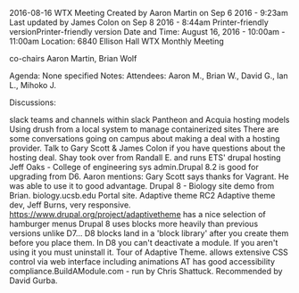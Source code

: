 2016-08-16 WTX Meeting
Created by Aaron Martin on Sep 6 2016 - 9:23am 
Last updated by James Colon on Sep 8 2016 - 8:44am
Printer-friendly versionPrinter-friendly version
Date and Time: August 16, 2016 - 10:00am - 11:00am
Location:  6840 Ellison Hall
WTX Monthly Meeting

co-chairs Aaron Martin, Brian Wolf

Agenda: 
None specified
Notes: 
Attendees: Aaron M., Brian W., David G., Ian L., Mihoko J.

Discussions:

slack
teams and channels within slack
Pantheon and Acquia hosting models
Using drush from a local system to manage containerized sites
There are some conversations going on campus about making a deal with a hosting provider.
Talk to Gary Scott & James Colon if you have questions about the hosting deal.
Shay took over from Randall E. and runs ETS' drupal hosting
Jeff Oaks - College of engineering sys admin.
​Drupal 8.2 is good for upgrading from D6.
​​Aaron mentions: Gary Scott says thanks for Vagrant.  He was able to use it to good advantage.
Drupal 8 - Biology site demo from Brian.  biology.ucsb.edu
Portal site. Adaptive theme RC2
Adaptive theme dev, Jeff Burns, very responsive.  https://www.drupal.org/project/adaptivetheme
has a nice selection of hamburger menus
Drupal 8 uses blocks more heavily than previous versions
unlike D7... D8 blocks land in a 'block library' after you create them before you place them.
In D8 you can't deactivate a module.  If you aren't using it you must uninstall it.
Tour of Adaptive Theme.
​allows extensive CSS control via web interface including animations
AT has good accessibility compliance.
​​BuildAModule.com - run by Chris Shattuck.
​Recommended by David Gurba.